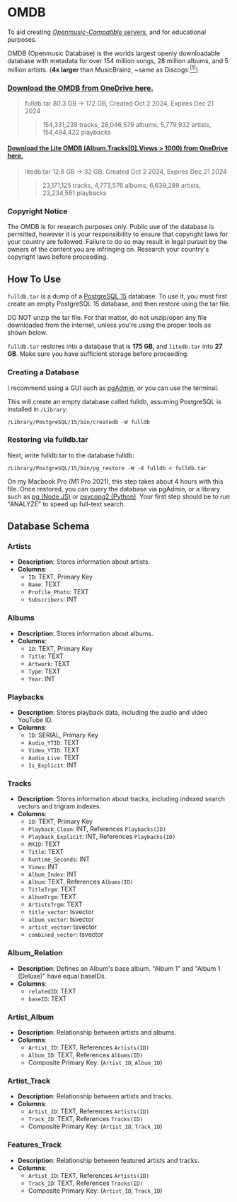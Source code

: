 # OMDB
To aid creating [*Openmusic-Compatible* servers](https://github.com/OatsCG/Openmusic-Server-Specs), and for educational purposes.

OMDB (Openmusic Database) is the worlds largest openly downloadable database with metadata for over 154 million songs, 28 million albums, and 5 million artists. (**4x larger** than MusicBrainz, ~same as Discogs [<sup>[1]</sup>](https://en.wikipedia.org/wiki/List_of_online_music_databases))

### [Download the OMDB from OneDrive here.](https://utoronto-my.sharepoint.com/:u:/g/personal/charlie_giannis_mail_utoronto_ca/EZv9iVursh9PkC8a-0WkXj0Bu_N1HtsSOJCodivmqPNHjA?e=ywP1NY)
> fulldb.tar 80.3 GB -> 172 GB, Created Oct 2 2024, Expires Dec 21 2024
>> 154,331,239 tracks, 28,046,579 albums, 5,779,932 artists, 154,494,422 playbacks
#### [Download the Lite OMDB (Album.Tracks[0].Views > 1000) from OneDrive here.](https://utoronto-my.sharepoint.com/:u:/g/personal/charlie_giannis_mail_utoronto_ca/EfTd60uLudhMpd6tpbv8bF0B9xL55gwE0U8dP7IExGA5UQ?e=f5WcVW)
> litedb.tar 12.8 GB -> 32 GB, Created Oct 2 2024, Expires Dec 21 2024
>> 23,171,125 tracks, 4,773,576 albums, 6,639,289 artists, 23,234,561 playbacks

### Copyright Notice
The OMDB is for research purposes only. Public use of the database is permitted, however it is your responsibility to ensure that copyright laws for your country are followed. Failure to do so may result in legal pursuit by the owners of the content you are infringing on. Research your country's copyright laws before proceeding.


## How To Use
`fulldb.tar` is a dump of a [PostgreSQL 15](https://www.postgresql.org/download/) database. To use it, you must first create an empty PostgreSQL 15 database, and then restore using the tar file.

DO NOT unzip the tar file. For that matter, do not unzip/open any file downloaded from the internet, unless you're using the proper tools as shown below.

`fulldb.tar` restores into a database that is **175 GB**, and `litedb.tar` into **27 GB**. Make sure you have sufficient storage before proceeding.

### Creating a Database
I recommend using a GUI such as [pgAdmin](https://www.pgadmin.org/), or you can use the terminal.

This will create an empty database called fulldb, assuming PostgreSQL is installed in `/Library`:
```
/Library/PostgreSQL/15/bin/createdb -W fulldb
```

### Restoring via fulldb.tar
Next, write fulldb.tar to the database fulldb:
```
/Library/PostgreSQL/15/bin/pg_restore -W -d fulldb < fulldb.tar
```
On my Macbook Pro (M1 Pro 2021), this step takes about 4 hours with this file. Once restored, you can query the database via pgAdmin, or a library such as [pg (Node JS)](https://www.npmjs.com/package/pg) or [psycopg2 (Python)](https://pypi.org/project/psycopg2/). Your first step should be to run "ANALYZE" to speed up full-text search.


## Database Schema

### Artists
- **Description**: Stores information about artists.
- **Columns**:
  - `ID`: TEXT, Primary Key
  - `Name`: TEXT
  - `Profile_Photo`: TEXT
  - `Subscribers`: INT

### Albums
- **Description**: Stores information about albums.
- **Columns**:
  - `ID`: TEXT, Primary Key
  - `Title`: TEXT
  - `Artwork`: TEXT
  - `Type`: TEXT
  - `Year`: INT

### Playbacks
- **Description**: Stores playback data, including the audio and video YouTube ID.
- **Columns**:
  - `ID`: SERIAL, Primary Key
  - `Audio_YTID`: TEXT
  - `Video_YTID`: TEXT
  - `Audio_Live`: TEXT
  - `Is_Explicit`: INT

### Tracks
- **Description**: Stores information about tracks, including indexed search vectors and trigram indexes.
- **Columns**:
  - `ID`: TEXT, Primary Key
  - `Playback_Clean`: INT, References `Playbacks(ID)`
  - `Playback_Explicit`: INT, References `Playbacks(ID)`
  - `MXID`: TEXT
  - `Title`: TEXT
  - `Runtime_Seconds`: INT
  - `Views`: INT
  - `Album_Index`: INT
  - `Album`: TEXT, References `Albums(ID)`
  - `TitleTrgm`: TEXT
  - `AlbumTrgm`: TEXT
  - `ArtistsTrgm`: TEXT
  - `title_vector`: tsvector
  - `album_vector`: tsvector
  - `artist_vector`: tsvector
  - `combined_vector`: tsvector

### Album_Relation
- **Description**: Defines an Album's base album. "Album 1" and "Album 1 (Deluxe)" have equal baseIDs.
- **Columns**:
  - `relatedID`: TEXT
  - `baseID`: TEXT

### Artist_Album
- **Description**: Relationship between artists and albums.
- **Columns**:
  - `Artist_ID`: TEXT, References `Artists(ID)`
  - `Album_ID`: TEXT, References `Albums(ID)`
  - Composite Primary Key: (`Artist_ID`, `Album_ID`)

### Artist_Track
- **Description**: Relationship between artists and tracks.
- **Columns**:
  - `Artist_ID`: TEXT, References `Artists(ID)`
  - `Track_ID`: TEXT, References `Tracks(ID)`
  - Composite Primary Key: (`Artist_ID`, `Track_ID`)

### Features_Track
- **Description**: Relationship between featured artists and tracks.
- **Columns**:
  - `Artist_ID`: TEXT, References `Artists(ID)`
  - `Track_ID`: TEXT, References `Tracks(ID)`
  - Composite Primary Key: (`Artist_ID`, `Track_ID`)
